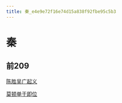 ```yaml
---
title: 秦_e4e9e72f16e74d15a838f92fbe95c5b3
---
```


# 秦

## 前209

[陈胜吴广起义](%E7%A7%A6%20e4e9e72f16e74d15a838f92fbe95c5b3/%E9%99%88%E8%83%9C%E5%90%B4%E5%B9%BF%E8%B5%B7%E4%B9%89%2048f8551970d3469a8add55b4784d41ee.md)

[莫顿单于即位](%E7%A7%A6%20e4e9e72f16e74d15a838f92fbe95c5b3/%E8%8E%AB%E9%A1%BF%E5%8D%95%E4%BA%8E%E5%8D%B3%E4%BD%8D%20b0933ad12a4b474bb9c7cd914415c1b8.md)
